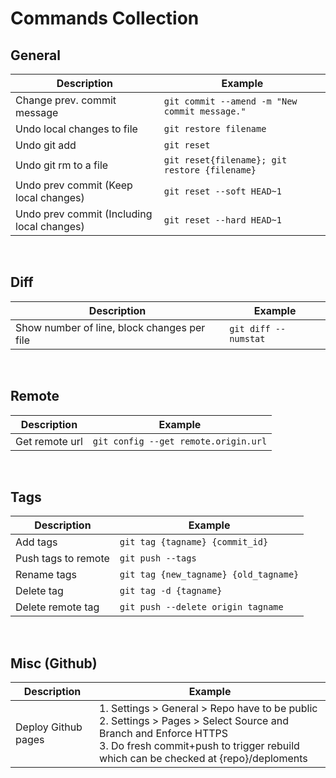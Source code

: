 # Commands Collection

## General
| Description                                | Example                                           |
| ------------------------------------------ | ------------------------------------------------- |
| Change prev. commit message                | ```git commit --amend -m "New commit message."``` |
| Undo local changes to file                 | ```git restore filename```                        |
| Undo git add                               | ```git reset```                                   |
| Undo git rm to a file                      | ```git reset{filename}; git restore {filename}``` |
| Undo prev commit (Keep local changes)      | ```git reset --soft HEAD~1```                     |
| Undo prev commit (Including local changes) | ```git reset --hard HEAD~1```                     |

<br>

## Diff
| Description                                 | Example                  |
| ------------------------------------------- | ------------------------ |
| Show number of line, block changes per file | ```git diff --numstat``` |

<br>

## Remote
| Description    | Example                                  |
| -------------- | ---------------------------------------- |
| Get remote url | ```git config --get remote.origin.url``` |

<br>

## Tags
| Description         | Example                                   |
| ------------------- | ----------------------------------------- |
| Add tags            | ```git tag {tagname} {commit_id}```       |
| Push tags to remote | ```git push --tags```                     |
| Rename tags         | ```git tag {new_tagname} {old_tagname}``` |
| Delete tag          | ```git tag -d {tagname}   ```             |
| Delete remote tag   | ```git push --delete origin tagname```    |


<br>

## Misc (Github)
| Description         | Example                                                                                                                    |
| ------------------- | -------------------------------------------------------------------------------------------------------------------------- |
| Deploy Github pages | 1. Settings > General > Repo have to be public<br/> 2. Settings > Pages > Select Source and Branch and Enforce HTTPS <br/> 3. Do fresh commit+push to trigger rebuild which can be checked at {repo}/deploments |